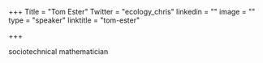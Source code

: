 +++
Title = "Tom Ester"
Twitter = "ecology_chris"
linkedin = ""
image = ""
type = "speaker"
linktitle = "tom-ester"

+++

sociotechnical mathematician
